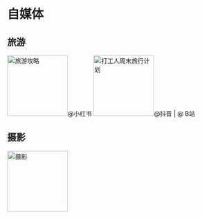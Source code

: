 # 自媒体

## 旅游

<tr>
       <td><img src="https://img2.baidu.com/it/u=1975443398,3951659661&fm=253&fmt=auto&app=120&f=JPEG?w=800&h=800" width="140" alt="旅游攻略"/>@小红书</td>
       <td><img src="https://encrypted-tbn0.gstatic.com/images?q=tbn:ANd9GcSlL0_SkecWHyzq6izqKTq4VIWi-SJoucvcTWLbAPGexFlo3lrwDObrBA3d54h18r1VI-8&usqp=CAU" alt="打工人周末旅行计划" width="140"/>@抖音 | @ B站</td>
</tr>

## 摄影

<tr>
       <td><img src="https://5b0988e595225.cdn.sohucs.com/q_70,c_zoom,w_640/images/20180421/78fe63dda8744bfc942199d448ba19c4.jpeg" width="140" alt="摄影" /></td>
</tr>